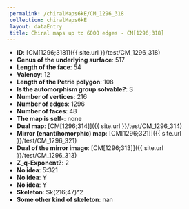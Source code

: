 ```yaml
--- 
 permalink: /chiralMaps6kE/CM_1296_318 
 collection: chiralMaps6kE
 layout: dataEntry
 title: Chiral maps up to 6000 edges - CM[1296;318]
---
```


- **ID**: [CM[1296;318]]({{ site.url }}/test/CM_1296_318)
- **Genus of the underlying surface**: 517
- **Length of the face**: 54
- **Valency**: 12
- **Length of the Petrie polygon**: 108
- **Is the automorphism group solvable?**: S
- **Number of vertices**: 216
- **Number of edges**: 1296
- **Number of faces**: 48
- **The map is self-**: none
- **Dual map**: [CM[1296;314]]({{ site.url }}/test/CM_1296_314)
- **Mirror (enantihomorphic) map**: [CM[1296;321]]({{ site.url }}/test/CM_1296_321)
- **Dual of the mirror image**: [CM[1296;313]]({{ site.url }}/test/CM_1296_313)
- **Z_q-Exponent?**: 2
- **No idea**:  5:321
- **No idea**: Y
- **No idea**: Y
- **Skeleton**: Sk(216;47)^2
- **Some other kind of skeleton**: nan
